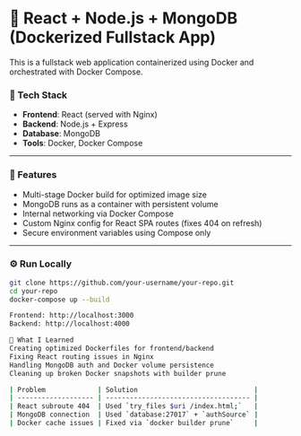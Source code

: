 # 🐳 React + Node.js + MongoDB (Dockerized Fullstack App)

This is a fullstack web application containerized using Docker and orchestrated with Docker Compose.

### 🧰 Tech Stack
- **Frontend**: React (served with Nginx)
- **Backend**: Node.js + Express
- **Database**: MongoDB
- **Tools**: Docker, Docker Compose

---

### 🚀 Features
- Multi-stage Docker build for optimized image size
- MongoDB runs as a container with persistent volume
- Internal networking via Docker Compose
- Custom Nginx config for React SPA routes (fixes 404 on refresh)
- Secure environment variables using Compose only

---

### ⚙️ Run Locally

```bash
git clone https://github.com/your-username/your-repo.git
cd your-repo
docker-compose up --build

Frontend: http://localhost:3000
Backend: http://localhost:4000

🧠 What I Learned
Creating optimized Dockerfiles for frontend/backend
Fixing React routing issues in Nginx
Handling MongoDB auth and Docker volume persistence
Cleaning up broken Docker snapshots with builder prune

| Problem             | Solution                             |
| ------------------- | ------------------------------------ |
| React subroute 404  | Used `try_files $uri /index.html;`   |
| MongoDB connection  | Used `database:27017` + `authSource` |
| Docker cache issues | Fixed via `docker builder prune`     |
